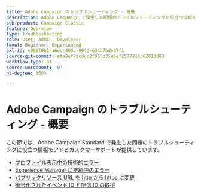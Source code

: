 ```yaml
---
title: Adobe Campaign のトラブルシューティング - 概要
description: Adobe Campaign で発生した問題のトラブルシューティングに役立つ情報をご紹介します。
sub-product: Campaign Classic
feature: Overview
type: Troubleshooting
role: User, Admin, Developer
level: Beginner, Experienced
exl-id: e098f0b1-16ec-408c-89f6-634b7bde97f1
source-git-commit: efa9ef72cdcc2f955d35e6ef257781cc02013d03
workflow-type: ht
source-wordcount: '0'
ht-degree: 100%

---
```


# Adobe Campaign のトラブルシューティング - 概要

この節では、Adobe Campaign Standard で発生した問題のトラブルシューティングに役立つ情報をアドビカスタマーサポートが提供しています。

* [プロファイル表示中の技術的エラー](/help/troubleshoot/technical-error-while-viewing-profile.md)
* [Experience Manager に接続中のエラー](/help/troubleshoot/error-aem-connection.md)
* [パブリックリソース URL を http から https に変更](/help/troubleshoot/change-public-resource-url.md)
* [復号化されたイベント ID と配信 ID の取得](/help/troubleshoot/decrypted-eventid-and-deliveryid.md)

